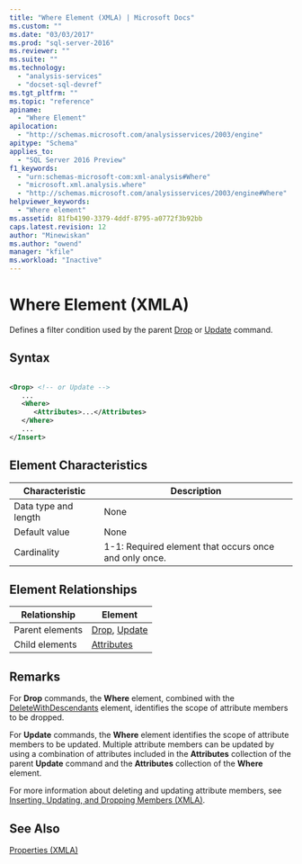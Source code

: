 ```yaml
---
title: "Where Element (XMLA) | Microsoft Docs"
ms.custom: ""
ms.date: "03/03/2017"
ms.prod: "sql-server-2016"
ms.reviewer: ""
ms.suite: ""
ms.technology: 
  - "analysis-services"
  - "docset-sql-devref"
ms.tgt_pltfrm: ""
ms.topic: "reference"
apiname: 
  - "Where Element"
apilocation: 
  - "http://schemas.microsoft.com/analysisservices/2003/engine"
apitype: "Schema"
applies_to: 
  - "SQL Server 2016 Preview"
f1_keywords: 
  - "urn:schemas-microsoft-com:xml-analysis#Where"
  - "microsoft.xml.analysis.where"
  - "http://schemas.microsoft.com/analysisservices/2003/engine#Where"
helpviewer_keywords: 
  - "Where element"
ms.assetid: 81fb4190-3379-4ddf-8795-a0772f3b92bb
caps.latest.revision: 12
author: "Minewiskan"
ms.author: "owend"
manager: "kfile"
ms.workload: "Inactive"
---
```

# Where Element (XMLA)
  Defines a filter condition used by the parent [Drop](../../../analysis-services/xmla/xml-elements-commands/drop-element-xmla.md) or [Update](../../../analysis-services/xmla/xml-elements-commands/update-element-xmla.md) command.  
  
## Syntax  
  
```xml  
  
<Drop> <!-- or Update -->  
   ...  
   <Where>  
      <Attributes>...</Attributes>  
   </Where>  
   ...  
</Insert>  
```  
  
## Element Characteristics  
  
|Characteristic|Description|  
|--------------------|-----------------|  
|Data type and length|None|  
|Default value|None|  
|Cardinality|1-1: Required element that occurs once and only once.|  
  
## Element Relationships  
  
|Relationship|Element|  
|------------------|-------------|  
|Parent elements|[Drop](../../../analysis-services/xmla/xml-elements-commands/drop-element-xmla.md), [Update](../../../analysis-services/xmla/xml-elements-commands/update-element-xmla.md)|  
|Child elements|[Attributes](../../../analysis-services/xmla/xml-elements-properties/attributes-element-xmla.md)|  
  
## Remarks  
 For **Drop** commands, the **Where** element, combined with the [DeleteWithDescendants](../../../analysis-services/xmla/xml-elements-properties/deletewithdescendants-element-xmla.md) element, identifies the scope of attribute members to be dropped.  
  
 For **Update** commands, the **Where** element identifies the scope of attribute members to be updated. Multiple attribute members can be updated by using a combination of attributes included in the **Attributes** collection of the parent **Update** command and the **Attributes** collection of the **Where** element.  
  
 For more information about deleting and updating attribute members, see [Inserting, Updating, and Dropping Members &#40;XMLA&#41;](../../../analysis-services/multidimensional-models-scripting-language-assl-xmla/inserting-updating-and-dropping-members-xmla.md).  
  
## See Also  
 [Properties &#40;XMLA&#41;](../../../analysis-services/xmla/xml-elements-properties/xml-elements-properties.md)  
  
  
